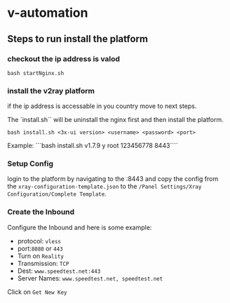 # v-automation

## Steps to run install the platform

### checkout the ip address is valod

```bash startNginx.sh```

### install the v2ray platform
if the ip address is accessable in you country move to next steps.

The `install.sh`` will be uninstall the nginx first and then install the platform. 

 ```bash install.sh <3x-ui version> <username> <password> <port>```

Example: 
```bash install.sh v1.7.9 y root 123456778 8443````

### Setup Config

login to the platform by navigating to the <ipaddress>:8443 and copy the config from the `xray-configuration-template.json` to the `/Panel Settings/Xray Configuration/Complete Template`.

### Create the Inbound

Configure the Inbound and here is some example:

- protocol: `vless`
- port:`8080` or `443`
- Turn on `Reality`
- Transmission: `TCP`
- Dest: `www.speedtest.net:443`
- Server Names: `www.speedtest.net, speedtest.net`

Click on `Get New Key`